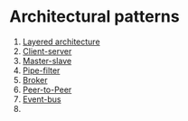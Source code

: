 # Architectural patterns
1. [Layered architecture](https://github.com/dpalii/layered)
2. [Client-server](https://github.com/dpalii/client-server)
3. [Master-slave](https://github.com/dpalii/master-slave)
4. [Pipe-filter](https://github.com/dpalii/pipe-filter)
5. [Broker](https://github.com/dpalii/broker)
6. [Peer-to-Peer](https://github.com/dpalii/peer-to-peer)
6. [Event-bus]([https://github.com/dpalii/peer-to-peer](https://github.com/dpalii/event-bus))
7. 
